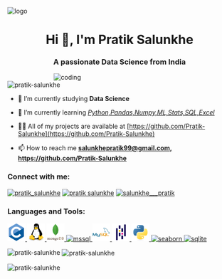 ![logo]()
<h1 align="center">Hi 👋, I'm Pratik Salunkhe</h1>
<h3 align="center">A passionate Data Science from India</h3>

<img align="right" alt="coding" width="400" src="https://user-images.githubusercontent.com/55389276/140866485-8fb1c876-9a8f-4d6a-98dc-08c4981eaf70.gif">


<p align="left"> <img src="https://komarev.com/ghpvc/?username=pratik-salunkhe&label=Profile%20views&color=0e75b6&style=flat" alt="pratik-salunkhe" /> </p>

- 🔭 I’m currently studying **Data Science**

- 👯 I’m currently learning [*Python,Pandas,Numpy,ML,Stats,SQL,Excel*](https://github.com/Pratik-Salunkhe)

- 👨‍💻 All of my projects are available at [https://github.com/Pratik-Salunkhe](https://github.com/Pratik-Salunkhe)

- 📫 How to reach me **salunkhepratik99@gmail.com, https://github.com/Pratik-Salunkhe**

<h3 align="left">Connect with me:</h3>
<p align="left">
<a href="https://twitter.com/pratik_salunkhe" target="blank"><img align="center" src="https://raw.githubusercontent.com/rahuldkjain/github-profile-readme-generator/master/src/images/icons/Social/twitter.svg" alt="pratik_salunkhe" height="30" width="40" /></a>
<a href="https://linkedin.com/in/pratik salunkhe" target="blank"><img align="center" src="https://raw.githubusercontent.com/rahuldkjain/github-profile-readme-generator/master/src/images/icons/Social/linked-in-alt.svg" alt="pratik salunkhe" height="30" width="40" /></a>
<a href="https://instagram.com/salunkhe___pratik" target="blank"><img align="center" src="https://raw.githubusercontent.com/rahuldkjain/github-profile-readme-generator/master/src/images/icons/Social/instagram.svg" alt="salunkhe___pratik" height="30" width="40" /></a>
</p>

<h3 align="left">Languages and Tools:</h3>
<p align="left"> <a href="https://www.cprogramming.com/" target="_blank" rel="noreferrer"> <img src="https://raw.githubusercontent.com/devicons/devicon/master/icons/c/c-original.svg" alt="c" width="40" height="40"/> </a> <a href="https://www.linux.org/" target="_blank" rel="noreferrer"> <img src="https://raw.githubusercontent.com/devicons/devicon/master/icons/linux/linux-original.svg" alt="linux" width="40" height="40"/> </a> <a href="https://www.mongodb.com/" target="_blank" rel="noreferrer"> <img src="https://raw.githubusercontent.com/devicons/devicon/master/icons/mongodb/mongodb-original-wordmark.svg" alt="mongodb" width="40" height="40"/> </a> <a href="https://www.microsoft.com/en-us/sql-server" target="_blank" rel="noreferrer"> <img src="https://www.svgrepo.com/show/303229/microsoft-sql-server-logo.svg" alt="mssql" width="40" height="40"/> </a> <a href="https://www.mysql.com/" target="_blank" rel="noreferrer"> <img src="https://raw.githubusercontent.com/devicons/devicon/master/icons/mysql/mysql-original-wordmark.svg" alt="mysql" width="40" height="40"/> </a> <a href="https://pandas.pydata.org/" target="_blank" rel="noreferrer"> <img src="https://raw.githubusercontent.com/devicons/devicon/2ae2a900d2f041da66e950e4d48052658d850630/icons/pandas/pandas-original.svg" alt="pandas" width="40" height="40"/> </a> <a href="https://www.python.org" target="_blank" rel="noreferrer"> <img src="https://raw.githubusercontent.com/devicons/devicon/master/icons/python/python-original.svg" alt="python" width="40" height="40"/> </a> <a href="https://seaborn.pydata.org/" target="_blank" rel="noreferrer"> <img src="https://seaborn.pydata.org/_images/logo-mark-lightbg.svg" alt="seaborn" width="40" height="40"/> </a> <a href="https://www.sqlite.org/" target="_blank" rel="noreferrer"> <img src="https://www.vectorlogo.zone/logos/sqlite/sqlite-icon.svg" alt="sqlite" width="40" height="40"/> </a> </p>

<p><img align="left" src="https://github-readme-stats.vercel.app/api/top-langs?username=pratik-salunkhe&show_icons=true&locale=en&layout=compact" alt="pratik-salunkhe" /></p>

<p>&nbsp;<img align="center" src="https://github-readme-stats.vercel.app/api?username=pratik-salunkhe&show_icons=true&locale=en" alt="pratik-salunkhe" /></p>

<p><img align="center" src="https://github-readme-streak-stats.herokuapp.com/?user=pratik-salunkhe&" alt="pratik-salunkhe" /></p>

